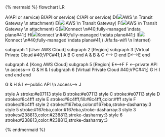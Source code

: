 <!--vale off -->
{% mermaid %}
flowchart LR

A(API or service)
B(API or service)
C(API or service)
D(<img src="/assets/images/icons/third-party/aws-transit-gateway-attachment.svg" style="max-height:32px" class="no-image-expand"/>AWS \n Transit Gateway \n attachment)
E(<img src="/assets/images/icons/third-party/aws-transit-gateway.svg" style="max-height:32px" class="no-image-expand"/> AWS \n Transit Gateway)
F(<img src="/assets/images/icons/third-party/aws-transit-gateway-attachment.svg" style="max-height:32px" class="no-image-expand"/>AWS \n Transit Gateway \n attachment)
G(<img src="/assets/images/logos/konglogo-gradient-secondary.svg" style="max-height:32px" class="no-image-expand"/>Konnect \n#40;fully-managed \ndata plane#41;)
H(<img src="/assets/images/logos/konglogo-gradient-secondary.svg" style="max-height:32px" class="no-image-expand"/>Konnect \n#40;fully-managed \ndata plane#41;)
I(<img src="/assets/images/logos/konglogo-gradient-secondary.svg" style="max-height:32px" class="no-image-expand"/>Konnect \n#40;fully-managed \ndata plane#41;)
J(fa:fa-wifi \n Internet)

subgraph 1 [User AWS Cloud]
    subgraph 2 [Region]
        subgraph 3 [Virtual Private Cloud #40;VPC#41;]
        A
        B
        C
        end
        A & B & C <--> D
    end
   D<-->E
end

subgraph 4 [Kong AWS Cloud]
    subgraph 5 [Region]
        E<-->F
        F <--private API \n access--> G & H & I
        subgraph 6 [Virtual Private Cloud #40;VPC#41;]
        G
        H
        I
        end
    end
end

G & H & I <--public API \n access--> J

style A stroke:#e07113
style B stroke:#e07113
style C stroke:#e07113
style D stroke:#8c4fff
style E stroke:#8c4fff,fill:#8c4fff,color:#fff
style F stroke:#8c4fff
style 2 stroke:#167eba,color:#167eba,stroke-dasharray:3
style 5 stroke:#167eba,color:#167eba,stroke-dasharray:3
style 3 stroke:#238813,color:#238813,stroke-dasharray:3
style 6 stroke:#238813,color:#238813,stroke-dasharray:3

{% endmermaid %}
<!--vale on-->